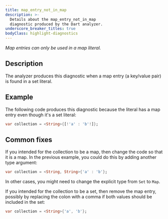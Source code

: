```yaml
---
title: map_entry_not_in_map
description: >-
  Details about the map_entry_not_in_map
  diagnostic produced by the Dart analyzer.
underscore_breaker_titles: true
bodyClass: highlight-diagnostics
---
```


_Map entries can only be used in a map literal._

## Description

The analyzer produces this diagnostic when a map entry (a key/value pair)
is found in a set literal.

## Example

The following code produces this diagnostic because the literal has a map
entry even though it's a set literal:

```dart
var collection = <String>{[!'a' : 'b'!]};
```

## Common fixes

If you intended for the collection to be a map, then change the code so
that it is a map. In the previous example, you could do this by adding
another type argument:

```dart
var collection = <String, String>{'a' : 'b'};
```

In other cases, you might need to change the explicit type from `Set` to
`Map`.

If you intended for the collection to be a set, then remove the map entry,
possibly by replacing the colon with a comma if both values should be
included in the set:

```dart
var collection = <String>{'a', 'b'};
```
